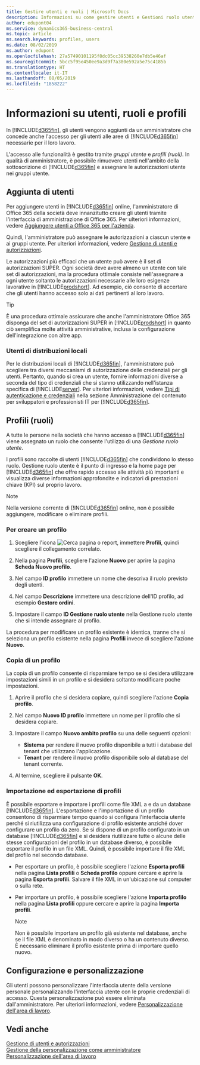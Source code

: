 ```yaml
---
title: Gestire utenti e ruoli | Microsoft Docs
description: Informazioni su come gestire utenti e Gestioni ruolo utente in Business Central.
author: edupont04
ms.service: dynamics365-business-central
ms.topic: article
ms.search.keywords: profiles, users
ms.date: 08/02/2019
ms.author: edupont
ms.openlocfilehash: 27a57490101195f8dc05cc39538260e7db5e46af
ms.sourcegitcommit: 5bcc5f95e450ee9a3d9f7a380e592a5e75c4185b
ms.translationtype: HT
ms.contentlocale: it-IT
ms.lasthandoff: 08/05/2019
ms.locfileid: "1858222"
---
```

# <a name="understanding-users-roles-and-profiles"></a>Informazioni su utenti, ruoli e profili

In [!INCLUDE[d365fin](includes/d365fin_md.md)], gli utenti vengono aggiunti da un amministratore che concede anche l'accesso per gli utenti alle aree di [!INCLUDE[d365fin](includes/d365fin_md.md)] necessarie per il loro lavoro.  

L'accesso alle funzionalità è gestito tramite *gruppi utente* e *profili (ruoli)*. In qualità di amministratore, è possibile rimuovere utenti nell'ambito della sottoscrizione di [!INCLUDE[d365fin](includes/d365fin_md.md)] e assegnare le autorizzazioni utente nei gruppi utente.  

## <a name="adding-users"></a>Aggiunta di utenti

Per aggiungere utenti in [!INCLUDE[d365fin](includes/d365fin_md.md)] online, l'amministratore di Office 365 della società deve innanzitutto creare gli utenti tramite l'interfaccia di amministrazione di Office 365. Per ulteriori informazioni, vedere [Aggiungere utenti a Office 365 per l'azienda](https://aka.ms/CreateOffice365Users).

Quindi, l'amministratore può assegnare le autorizzazioni a ciascun utente e ai gruppi utente. Per ulteriori informazioni, vedere [Gestione di utenti e autorizzazioni](ui-how-users-permissions.md).  

Le autorizzazioni più efficaci che un utente può avere è il set di autorizzazioni SUPER. Ogni società deve avere almeno un utente con tale set di autorizzazioni, ma la procedura ottimale consiste nell'assegnare a ogni utente soltanto le autorizzazioni necessarie alle loro esigenze lavorative in [!INCLUDE[prodshort](includes/prodshort.md)]. Ad esempio, ciò consente di accertare che gli utenti hanno accesso solo ai dati pertinenti al loro lavoro.  

> [!TIP]
> È una procedura ottimale assicurare che anche l'amministratore Office 365 disponga del set di autorizzazioni SUPER in [!INCLUDE[prodshort](includes/prodshort.md)] in quanto ciò semplifica molte attività amministrative, inclusa la configurazione dell'integrazione con altre app.

### <a name="users-of-on-premises-deployments"></a>Utenti di distribuzioni locali

Per le distribuzioni locali di [!INCLUDE[d365fin](includes/d365fin_md.md)], l'amministratore può scegliere tra diversi meccanismi di autorizzazione delle credenziali per gli utenti. Pertanto, quando si crea un utente, fornire informazioni diverse a seconda del tipo di credenziali che si stanno utilizzando nell'istanza specifica di [!INCLUDE[server](includes/server.md)]. Per ulteriori informazioni, vedere [Tipi di autenticazione e credenziali](/dynamics365/business-central/dev-itpro/administration/users-credential-types) nella sezione Amministrazione del contenuto per sviluppatori e professionisti IT per [!INCLUDE[d365fin](includes/d365fin_md.md)].  

## <a name="profiles-roles"></a>Profili (ruoli)

A tutte le persone nella società che hanno accesso a [!INCLUDE[d365fin](includes/d365fin_md.md)] viene assegnato un ruolo che consente l'utilizzo di una *Gestione ruolo utente*.

I profili sono raccolte di utenti [!INCLUDE[d365fin](includes/d365fin_md.md)] che condividono lo stesso ruolo. Gestione ruolo utente è il punto di ingresso e la home page per [!INCLUDE[d365fin](includes/d365fin_md.md)] che offre rapido accesso alle attività più importanti e visualizza diverse informazioni approfondite e indicatori di prestazioni chiave (KPI) sul proprio lavoro.  

> [!NOTE]  
>  Nella versione corrente di [!INCLUDE[d365fin](includes/d365fin_md.md)] online, non è possibile aggiungere, modificare o eliminare profili.  

### <a name="CreateProfile"></a>Per creare un profilo

1.  Scegliere l'icona ![Cerca pagina o report](media/ui-search/search_small.png "icona Cerca pagina o report"), immettere **Profili**, quindi scegliere il collegamento correlato.  

2.  Nella pagina **Profili**, scegliere l'azione **Nuovo** per aprire la pagina **Scheda Nuovo profilo**.  

3.  Nel campo **ID profilo** immettere un nome che descriva il ruolo previsto degli utenti.  

4.  Nel campo **Descrizione** immettere una descrizione dell'ID profilo, ad esempio **Gestore ordini**.  

5.  Impostare il campo **ID Gestione ruolo utente** nella Gestione ruolo utente che si intende assegnare al profilo.  

La procedura per modificare un profilo esistente è identica, tranne che si seleziona un profilo esistente nella pagina **Profili** invece di scegliere l'azione **Nuovo**.  


### <a name="copy-a-profile"></a>Copia di un profilo
La copia di un profilo consente di risparmiare tempo se si desidera utilizzare impostazioni simili in un profilo e si desidera soltanto modificare poche impostazioni.

1.  Aprire il profilo che si desidera copiare, quindi scegliere l'azione **Copia profilo**.

2.  Nel campo **Nuovo ID profilo** immettere un nome per il profilo che si desidera copiare.

3.  Impostare il campo **Nuovo ambito profilo** su una delle seguenti opzioni:

    - **Sistema** per rendere il nuovo profilo disponibile a tutti i database del tenant che utilizzano l'applicazione.
    - **Tenant** per rendere il nuovo profilo disponibile solo al database del tenant corrente.
4. Al termine, scegliere il pulsante **OK**.

### <a name="ExportImportProfile"></a>Importazione ed esportazione di profili

È possibile esportare e importare i profili come file XML a e da un database [!INCLUDE[d365fin](includes/d365fin_md.md)]. L'esportazione e l'importazione di un profilo consentono di risparmiare tempo quando si configura l'interfaccia utente perché si riutilizza una configurazione di profilo esistente anziché dover configurare un profilo da zero. Se si dispone di un profilo configurato in un database [!INCLUDE[d365fin](includes/d365fin_md.md)] e si desidera riutilizzare tutte o alcune delle stesse configurazioni del profilo in un database diverso, è possibile esportare il profilo in un file XML. Quindi, è possibile importare il file XML del profilo nel secondo database.

-   Per esportare un profilo, è possibile scegliere l'azione **Esporta profili** nella pagina **Lista profili** o **Scheda profilo** oppure cercare e aprire la pagina **Esporta profili**. Salvare il file XML in un'ubicazione sul computer o sulla rete.

-   Per importare un profilo, è possibile scegliere l'azione **Importa profilo** nella pagina **Lista profili** oppure cercare e aprire la pagina **Importa profili**.

    > [!NOTE]  
    >  Non è possibile importare un profilo già esistente nel database, anche se il file XML è denominato in modo diverso o ha un contenuto diverso. È necessario eliminare il profilo esistente prima di importare quello nuovo.


## <a name="configuration-and-personalization"></a>Configurazione e personalizzazione
<!--The concept of UI customization in [!INCLUDE[d365fin](includes/d365fin_md.md)] is divided in two:  

-   Configuration, performed by the administrator  

-   Personalization, performed by users  

The administrator configures the user interface for multiple users by customizing the user interface for a profile that the users are assigned to.  -->

Gli utenti possono personalizzare l'interfaccia utente della versione personale personalizzando l'interfaccia utente con le proprie credenziali di accesso. Questa personalizzazione può essere eliminata dall'amministratore. Per ulteriori informazioni, vedere [Personalizzazione dell'area di lavoro](ui-personalization-user.md).  

## <a name="see-also"></a>Vedi anche  
[Gestione di utenti e autorizzazioni](ui-how-users-permissions.md)  
[Gestione della personalizzazione come amministratore](ui-personalization-manage.md)  
[Personalizzazione dell'area di lavoro](ui-personalization-user.md)  
